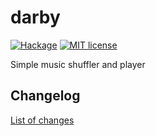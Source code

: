 # darby

[![Hackage](https://img.shields.io/hackage/v/darby.svg)](https://hackage.haskell.org/package/darby)
[![MIT license](https://img.shields.io/badge/license-MIT-blue.svg)](https://github.com/cronokirby/darby/blob/master/LICENSE)



Simple music shuffler and player


## Changelog
[List of changes](CHANGELOG.md)
